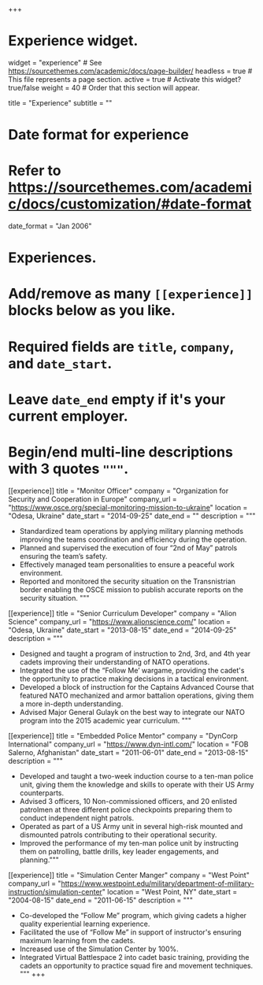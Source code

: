 +++
# Experience widget.
widget = "experience"  # See https://sourcethemes.com/academic/docs/page-builder/
headless = true  # This file represents a page section.
active = true  # Activate this widget? true/false
weight = 40  # Order that this section will appear.

title = "Experience"
subtitle = ""

# Date format for experience
#   Refer to https://sourcethemes.com/academic/docs/customization/#date-format
date_format = "Jan 2006"

# Experiences.
#   Add/remove as many `[[experience]]` blocks below as you like.
#   Required fields are `title`, `company`, and `date_start`.
#   Leave `date_end` empty if it's your current employer.
#   Begin/end multi-line descriptions with 3 quotes `"""`.
[[experience]]
title = "Monitor Officer"
company = "Organization for Security and Cooperation in Europe"
company_url = "https://www.osce.org/special-monitoring-mission-to-ukraine"
location = "Odesa, Ukraine"
date_start = "2014-09-25"
date_end = ""
description = """  
- Standardized team operations by applying military planning methods improving the teams coordination and efficiency during the operation.
- Planned and supervised the execution of four “2nd of May” patrols ensuring the team’s safety.
- Effectively managed team personalities to ensure a peaceful work environment.
- Reported and monitored the security situation on the Transnistrian border enabling the OSCE mission to publish accurate reports on the security situation. """

[[experience]]
title = "Senior Curriculum Developer"
company = "Alion Science"
company_url = "https://www.alionscience.com/"
location = "Odesa, Ukraine"
date_start = "2013-08-15"
date_end = "2014-09-25"
description = """  
- Designed and taught a program of instruction to 2nd, 3rd, and 4th year cadets improving their understanding of NATO operations.
- Integrated the use of the “Follow Me’ wargame, providing the cadet's the opportunity to practice making decisions in a tactical environment.
- Developed a block of instruction for the Captains Advanced Course that featured NATO mechanized and armor battalion operations, giving them a more in-depth understanding.
- Advised Major General Gulayk on the best way to integrate our NATO program into the 2015 academic year curriculum. """

[[experience]]
title = "Embedded Police Mentor"
company = "DynCorp International"
company_url = "https://www.dyn-intl.com/"
location = "FOB Salerno, Afghanistan"
date_start = "2011-06-01"
date_end = "2013-08-15"
description = """  
- Developed and taught a two-week induction course to a ten-man police unit, giving them the knowledge and skills to operate with their US Army counterparts.
- Advised 3 officers, 10 Non-commissioned officers, and 20 enlisted patrolmen at three different police checkpoints preparing them to conduct independent night patrols.
- Operated as part of a US Army unit in several high-risk mounted and dismounted patrols contributing to their operational security.
- Improved the performance of my ten-man police unit by instructing them on patrolling, battle drills, key leader engagements, and planning."""

[[experience]]
title = "Simulation Center Manger"
company = "West Point"
company_url = "https://www.westpoint.edu/military/department-of-military-instruction/simulation-center"
location = "West Point, NY"
date_start = "2004-08-15"
date_end = "2011-06-15"
description = """  
- Co-developed the “Follow Me” program, which giving cadets a higher quality experiential learning experience.
- Facilitated the use of “Follow Me” in support of instructor's ensuring maximum learning from the cadets.
- Increased use of the Simulation Center by 100%.
- Integrated Virtual Battlespace 2 into cadet basic training, providing the cadets an opportunity to practice squad fire and movement techniques.
"""
+++
